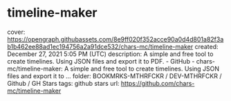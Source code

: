 # timeline-maker

cover: https://opengraph.githubassets.com/8e9ff020f352acce90a0d4d801a82f3ab1b462ee88ad1ec194756a2a91dce532/chars-mc/timeline-maker
created: December 27, 2021 5:05 PM (UTC)
description: A simple and free tool to create timelines. Using JSON files and export it to PDF. - GitHub - chars-mc/timeline-maker: A simple and free tool to create timelines. Using JSON files and export it to ...
folder: BOOKMRKS-MTHRFCKR / DEV-MTHRFCKR / Github / GH Stars
tags: github stars
url: https://github.com/chars-mc/timeline-maker